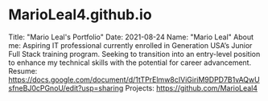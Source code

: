 # MarioLeal4.github.io
Title: "Mario Leal's Portfolio"
Date: 2021-08-24
Name: "Mario Leal"
About me: Aspiring IT professional currently enrolled in Generation USA’s Junior Full Stack training program. Seeking to transition into an entry-level position to enhance my technical skills with the potential for career advancement.
Resume: https://docs.google.com/document/d/1tTPrElmw8cIViGiriM9DPD7B1vAQwUsfneBJ0cPGnoU/edit?usp=sharing
Projects: https://github.com/MarioLeal4

